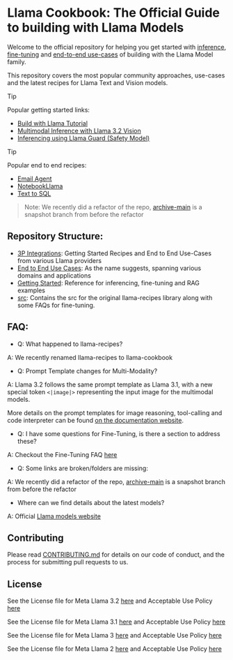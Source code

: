 # Llama Cookbook: The Official Guide to building with Llama Models

Welcome to the official repository for helping you get started with [inference](./getting-started/inference/), [fine-tuning](./getting-started/finetuning) and [end-to-end use-cases](./end-to-end-use-cases) of building with the Llama Model family.

This repository covers the most popular community approaches, use-cases and the latest recipes for Llama Text and Vision models.

> [!TIP]
> Popular getting started links:
> * [Build with Llama Tutorial](./getting-started/build_with_Llama_3_2.ipynb)
> * [Multimodal Inference with Llama 3.2 Vision](./getting-started/inference/local_inference/README.md#multimodal-inference)
> * [Inferencing using Llama Guard (Safety Model)](./end-to-end-use-cases/responsible_ai/llama_guard/)

> [!TIP]
> Popular end to end recipes:
> * [Email Agent](./end-to-end-use-cases/email_agent/)
> * [NotebookLlama](./end-to-end-use-cases/NotebookLlama/)
> * [Text to SQL](./end-to-end-use-cases/coding/text2sql/)


> Note: We recently did a refactor of the repo, [archive-main](https://github.com/meta-llama/llama-recipes/tree/archive-main) is a snapshot branch from before the refactor

## Repository Structure:

- [3P Integrations](./3p-integrations): Getting Started Recipes and End to End Use-Cases from various Llama providers
- [End to End Use Cases](./end-to-end-use-cases): As the name suggests, spanning various domains and applications
- [Getting Started](./getting-started/): Reference for inferencing, fine-tuning and RAG examples
- [src](./src/): Contains the src for the original llama-recipes library along with some FAQs for fine-tuning.

## FAQ: 

- Q: What happened to llama-recipes?

A: We recently renamed llama-recipes to llama-cookbook

- Q: Prompt Template changes for Multi-Modality? 

A: Llama 3.2 follows the same prompt template as Llama 3.1, with a new special token `<|image|>` representing the input image for the multimodal models.

More details on the prompt templates for image reasoning, tool-calling and code interpreter can be found [on the documentation website](https://llama.meta.com/docs/model-cards-and-prompt-formats/llama3_2).

- Q: I have some questions for Fine-Tuning, is there a section to address these?

A: Checkout the Fine-Tuning FAQ [here](./src/docs/)

- Q: Some links are broken/folders are missing: 

A: We recently did a refactor of the repo, [archive-main](https://github.com/meta-llama/llama-recipes/tree/archive-main) is a snapshot branch from before the refactor

- Where can we find details about the latest models?

A: Official [Llama models website](https://www.llama.com)

## Contributing

Please read [CONTRIBUTING.md](CONTRIBUTING.md) for details on our code of conduct, and the process for submitting pull requests to us.

## License
<!-- markdown-link-check-disable -->

See the License file for Meta Llama 3.2 [here](https://github.com/meta-llama/llama-models/blob/main/models/llama3_2/LICENSE) and Acceptable Use Policy [here](https://github.com/meta-llama/llama-models/blob/main/models/llama3_2/USE_POLICY.md)

See the License file for Meta Llama 3.1 [here](https://github.com/meta-llama/llama-models/blob/main/models/llama3_1/LICENSE) and Acceptable Use Policy [here](https://github.com/meta-llama/llama-models/blob/main/models/llama3_1/USE_POLICY.md)

See the License file for Meta Llama 3 [here](https://github.com/meta-llama/llama-models/blob/main/models/llama3/LICENSE) and Acceptable Use Policy [here](https://github.com/meta-llama/llama-models/blob/main/models/llama3/USE_POLICY.md)

See the License file for Meta Llama 2 [here](https://github.com/meta-llama/llama-models/blob/main/models/llama2/LICENSE) and Acceptable Use Policy [here](https://github.com/meta-llama/llama-models/blob/main/models/llama2/USE_POLICY.md)
<!-- markdown-link-check-enable -->
